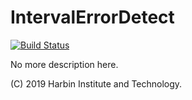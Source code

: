 # IntervalErrorDetect
[![Build Status](https://www.travis-ci.org/SugarGuan/IntervalErrorDetect.svg?branch=master)](https://www.travis-ci.org/SugarGuan/IntervalErrorDetect)

No more description here.

(C) 2019 Harbin Institute and Technology.